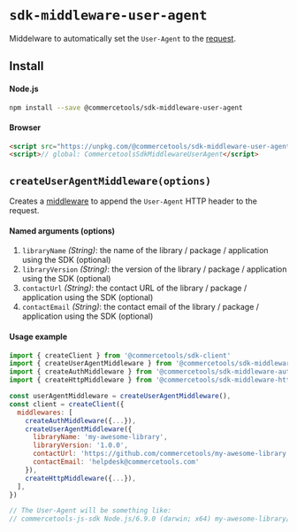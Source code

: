# `sdk-middleware-user-agent`

Middelware to automatically set the `User-Agent` to the [request](/sdk/Glossary.md#clientrequest).

## Install

#### Node.js

```bash
npm install --save @commercetools/sdk-middleware-user-agent
```

#### Browser

```html
<script src="https://unpkg.com/@commercetools/sdk-middleware-user-agent/dist/commercetools-sdk-middleware-user-agent.umd.min.js"></script>
<script>// global: CommercetoolsSdkMiddlewareUserAgent</script>
```

## `createUserAgentMiddleware(options)`

Creates a [middleware](/sdk/Glossary.md#middleware) to append the `User-Agent` HTTP header to the request.

#### Named arguments (options)

1.  `libraryName` _(String)_: the name of the library / package / application using the SDK (optional)
2.  `libraryVersion` _(String)_: the version of the library / package / application using the SDK (optional)
3.  `contactUrl` _(String)_: the contact URL of the library / package / application using the SDK (optional)
4.  `contactEmail` _(String)_: the contact email of the library / package / application using the SDK (optional)

#### Usage example

```js
import { createClient } from '@commercetools/sdk-client'
import { createUserAgentMiddleware } from '@commercetools/sdk-middleware-user-agent'
import { createAuthMiddleware } from '@commercetools/sdk-middleware-auth'
import { createHttpMiddleware } from '@commercetools/sdk-middleware-http'

const userAgentMiddleware = createUserAgentMiddleware(),
const client = createClient({
  middlewares: [
    createAuthMiddleware({...}),
    createUserAgentMiddleware({
      libraryName: 'my-awesome-library',
      libraryVersion: '1.0.0',
      contactUrl: 'https://github.com/commercetools/my-awesome-library'
      contactEmail: 'helpdesk@commercetools.com'
    }),
    createHttpMiddleware({...}),
  ],
})

// The User-Agent will be something like:
// commercetools-js-sdk Node.js/6.9.0 (darwin; x64) my-awesome-library/1.0.0 (+https://github.com/commercetools/my-awesome-library; +helpdesk@commercetools.com)
```
